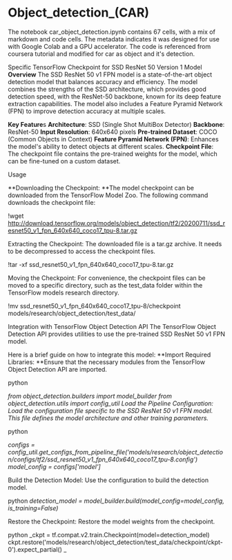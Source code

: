 # Object_detection_(CAR)
 The notebook car_object_detection.ipynb contains 67 cells, with a mix of markdown and code cells. The metadata indicates it was designed for use with Google Colab and a GPU accelerator. The code is referenced from coursera tutorial and modified for car as object and it's detection.

Specific TensorFlow Checkpoint for SSD ResNet 50 Version 1 Model
**Overview**
The SSD ResNet 50 v1 FPN model is a state-of-the-art object detection model that balances accuracy and efficiency. The model combines the strengths of the SSD architecture, which provides good detection speed, with the ResNet-50 backbone, known for its deep feature extraction capabilities. The model also includes a Feature Pyramid Network (FPN) to improve detection accuracy at multiple scales.

**Key Feature**s
**Architecture**: SSD (Single Shot MultiBox Detector)
**Backbone**: ResNet-50
**Input Resolution**: 640x640 pixels
**Pre-trained Dataset**: COCO (Common Objects in Context)
**Feature Pyramid Network (FPN)**: Enhances the model's ability to detect objects at different scales.
**Checkpoint File**: The checkpoint file contains the pre-trained weights for the model, which can be fine-tuned on a custom dataset.

Usage

**Downloading the Checkpoint:
**The model checkpoint can be downloaded from the TensorFlow Model Zoo. The following command downloads the checkpoint file:

!wget http://download.tensorflow.org/models/object_detection/tf2/20200711/ssd_resnet50_v1_fpn_640x640_coco17_tpu-8.tar.gz

Extracting the Checkpoint:
The downloaded file is a tar.gz archive. It needs to be decompressed to access the checkpoint files.

!tar -xf ssd_resnet50_v1_fpn_640x640_coco17_tpu-8.tar.gz

Moving the Checkpoint:
For convenience, the checkpoint files can be moved to a specific directory, such as the test_data folder within the TensorFlow models research directory.

!mv ssd_resnet50_v1_fpn_640x640_coco17_tpu-8/checkpoint models/research/object_detection/test_data/

Integration with TensorFlow Object Detection API
The TensorFlow Object Detection API provides utilities to use the pre-trained SSD ResNet 50 v1 FPN model. 

Here is a brief guide on how to integrate this model:
**Import Required Libraries:
**Ensure that the necessary modules from the TensorFlow Object Detection API are imported.

python

_from object_detection.builders import model_builder
from object_detection.utils import config_util
Load the Pipeline Configuration:
Load the configuration file specific to the SSD ResNet 50 v1 FPN model. This file defines the model architecture and other training parameters._

python

_configs = config_util.get_configs_from_pipeline_file('models/research/object_detection/configs/tf2/ssd_resnet50_v1_fpn_640x640_coco17_tpu-8.config')
model_config = configs['model']_

Build the Detection Model:
Use the configuration to build the detection model.

python
_detection_model = model_builder.build(model_config=model_config, is_training=False)_

Restore the Checkpoint:
Restore the model weights from the checkpoint.

python
_ckpt = tf.compat.v2.train.Checkpoint(model=detection_model)
ckpt.restore('models/research/object_detection/test_data/checkpoint/ckpt-0').expect_partial()
_
